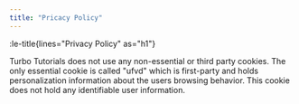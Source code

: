 ```yaml
---
title: "Pricacy Policy"
---
```


:le-title{lines="Privacy Policy" as="h1"}

<section class="max-w-3xl text-xl">
<p>Turbo Tutorials does not use any non-essential or third party cookies. The only essential cookie is called "ufvd" which is first-party and holds personalization information about the users browsing behavior. This cookie does not hold any identifiable user information.</p>
</section>
